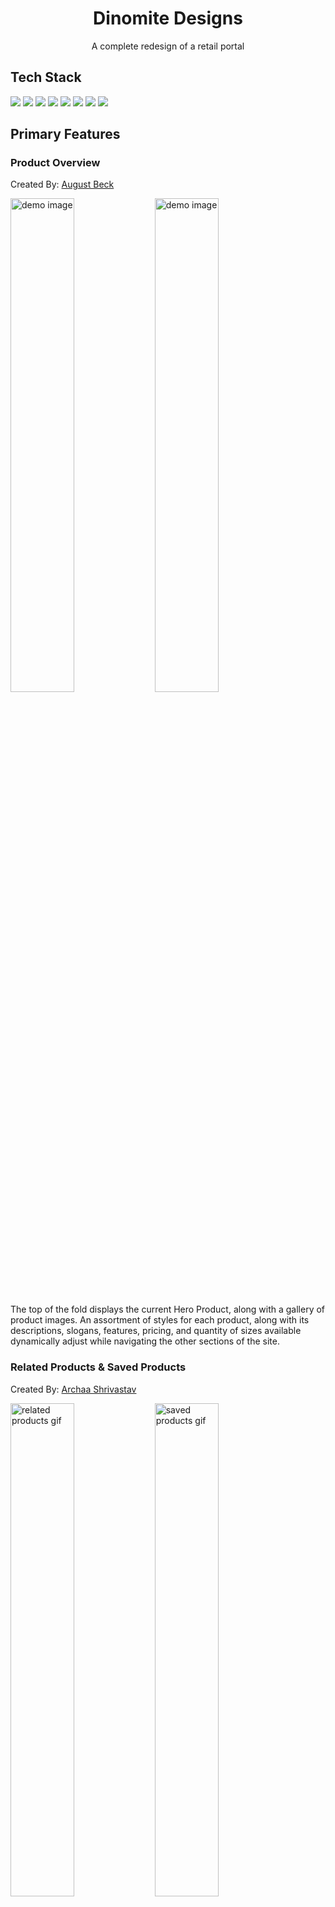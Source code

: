 <div align="center">
  <h1>Dinomite Designs</h1>
  <p>A complete redesign of a retail portal</p>
</div>

## Tech Stack
<div>
  <img src="https://img.shields.io/badge/React-20232A?style=for-the-badge&logo=react&logoColor=61DAFB" />
  <img src="https://img.shields.io/badge/Webpack-8DD6F9?style=for-the-badge&logo=Webpack&logoColor=white" />
  <img src="https://img.shields.io/badge/Babel-F9DC3E?style=for-the-badge&logo=babel&logoColor=white" />
  <img src='https://img.shields.io/badge/javascript-%23323330.svg?style=for-the-badge&logo=javascript&logoColor=%23F7DF1E' />
  <img src='https://img.shields.io/badge/html5-%23E34F26.svg?style=for-the-badge&logo=html5&logoColor=white' />
  <img src='https://img.shields.io/badge/css3-%231572B6.svg?style=for-the-badge&logo=css3&logoColor=white' />
  <img src='https://img.shields.io/badge/styled--components-DB7093?style=for-the-badge&logo=styled-components&logoColor=white' />
  <img src="https://img.shields.io/badge/eslint-3A33D1?style=for-the-badge&logo=eslint&logoColor=white" />
</div>

## Primary Features
### Product Overview
Created By: [August Beck](https://github.com/AedonGrunGott)

<p float="left">
  <img alt="demo image" src="https://user-images.githubusercontent.com/16231955/225773177-bec7ef7f-d9c9-423f-9d1e-d345aae84b2d.gif" width="45%"/>
  <img alt="demo image" src="https://user-images.githubusercontent.com/16231955/225773275-8af5aa70-e1d6-4d6b-8d86-85fbf763b5f4.gif" width="45%"/>
</p>

The top of the fold displays the current Hero Product, along with a gallery of product images. An assortment of styles for each product, along with its descriptions, slogans, features, pricing, and quantity of sizes available dynamically adjust while navigating the other sections of the site.

  
### Related Products & Saved Products
Created By: [Archaa Shrivastav](https://github.com/avinashi10)
<p float="left">
  <img alt="related products gif" src="https://user-images.githubusercontent.com/115492619/225780064-8e90ea91-4778-4c9a-916d-20402b72d872.gif" width="45%"/>
  <img alt="saved products gif" src="https://user-images.githubusercontent.com/115492619/225779906-0e272152-8b9b-466a-9393-bc1cbd563002.gif" width="45%"/>
</p>

The Related Products section populates with the products related to the hero product above. Clicking on a related product will navigate to its overview page and clicking on the star icon on a product card will open a modal window comparing that product to the related product. 

The Saved Products section populates with the hero product when the user clicks 'Add to Your Outfit.' The user can add to this list across pages and delete from this list. These saved outfits will persist across pages, on refresh, and on reload.

### Questions & Answers
Created By: [Brett Eastman](https://github.com/BrettEastman)

<p float="left">
  <img alt="demo image" src="https://user-images.githubusercontent.com/76603041/225774737-1426d080-d1c1-4796-98a4-d317b732d0a6.gif" width="45%"/>
  <img alt="demo image" src="https://user-images.githubusercontent.com/76603041/225774753-8c55faff-7bb1-4d1e-84dc-bd0987bc9d8b.gif" width="45%"/>
</p>

The questions and answers section presents all questions/answers about the selected product, only showing two questions at a time, with a button to show more. It has a search bar which will automatically search with 3 characters or more. You can mark a question or answer as helpful and you can input a question or answer using the form modal that pops up when the button is pressed.

### Ratings & Reviews
Created By: [Aimee Kang](https://github.com/aimeekang)

<p float="left">
  <img alt="demo image" src="https://user-images.githubusercontent.com/112139070/225777267-0e699fae-2866-4f6d-9dc9-d3a9657ee957.gif" width="45%"/>
  <img alt="demo image" src="https://user-images.githubusercontent.com/112139070/225777307-17dcf26e-7b21-4170-a304-13ed01aa0a5b.gif" width="45%"/>
</p>

The ratings and reviews section allows users to view and submit reviews for the selected product. The user can sort reviews based on relevant, newest, and helpful reviews. The breakdown of the ratings received for the product also doubles as the filtering options for the reviews list. Reviews will provide the ability to give feedback on specific characteristics of the product. Within the product breakdown, the user can view the average feedback received for all characteristics which apply to the product. 
